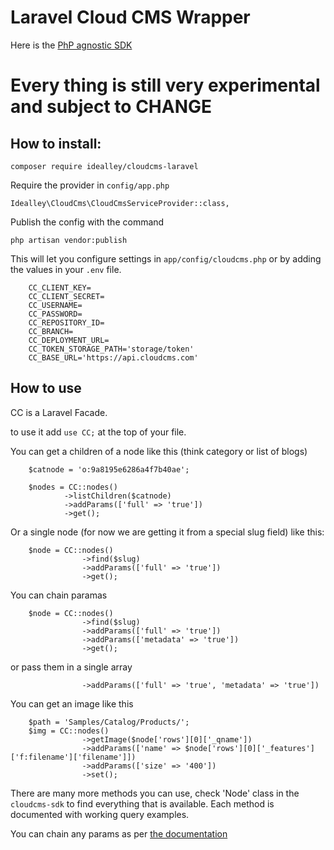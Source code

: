 # Laravel Cloud CMS Wrapper
Here is the [PhP agnostic SDK](https://github.com/idealley/cloudcms-sdk)

# Every thing is still very experimental and subject to CHANGE

## How to install:

`composer require idealley/cloudcms-laravel`

Require the provider in `config/app.php`

`Idealley\CloudCms\CloudCmsServiceProvider::class,`

Publish the config with the command 

`php artisan vendor:publish`

This will let you configure settings in `app/config/cloudcms.php` or by adding the values in your `.env` file.

        CC_CLIENT_KEY=
        CC_CLIENT_SECRET=
        CC_USERNAME=
        CC_PASSWORD=
        CC_REPOSITORY_ID=
        CC_BRANCH=
        CC_DEPLOYMENT_URL=
        CC_TOKEN_STORAGE_PATH='storage/token'
        CC_BASE_URL='https://api.cloudcms.com'



## How to use

CC is a Laravel Facade.

to use it add `use CC;` at the top of your file.

You can get a children of a node like this (think category or list of blogs)

        $catnode = 'o:9a8195e6286a4f7b40ae';
   
        $nodes = CC::nodes()
                ->listChildren($catnode)
                ->addParams(['full' => 'true'])
                ->get(); 

Or a single node (for now we are getting it from a special slug field) like this:

        $node = CC::nodes()
                    ->find($slug)
                    ->addParams(['full' => 'true'])   
                    ->get();

You can chain paramas

        $node = CC::nodes()
                    ->find($slug)
                    ->addParams(['full' => 'true']) 
                    ->addParams(['metadata' => 'true'])   
                    ->get();           

or pass them in a single array

                    ->addParams(['full' => 'true', 'metadata' => 'true']) 

You can get an image like this

        $path = 'Samples/Catalog/Products/';            
        $img = CC::nodes()
                    ->getImage($node['rows'][0]['_qname'])
                    ->addParams(['name' => $node['rows'][0]['_features']['f:filename']['filename']])
                    ->addParams(['size' => '400'])
                    ->set();

There are many more methods you can use, check 'Node' class in the `cloudcms-sdk` to find everything that is available. Each method is documented with working query examples.

You can chain any params as per [the documentation](https://www.cloudcms.com/documentation/application-server/services/node-urls.html)


